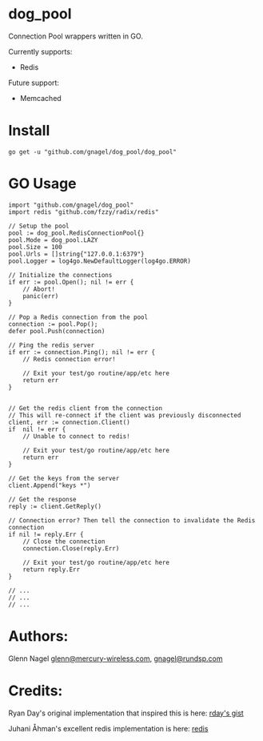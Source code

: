 dog_pool
========

Connection Pool wrappers written in GO.

Currently supports:
- Redis

Future support:
- Memcached



Install
=======

	go get -u "github.com/gnagel/dog_pool/dog_pool"


GO Usage
========

	import "github.com/gnagel/dog_pool"
	import redis "github.com/fzzy/radix/redis"

	// Setup the pool
	pool := dog_pool.RedisConnectionPool{}
	pool.Mode = dog_pool.LAZY
	pool.Size = 100
	pool.Urls = []string{"127.0.0.1:6379"}
	pool.Logger = log4go.NewDefaultLogger(log4go.ERROR)
	
	// Initialize the connections
	if err := pool.Open(); nil != err {
		// Abort!
		panic(err)
	}
	
	// Pop a Redis connection from the pool
	connection := pool.Pop();
	defer pool.Push(connection)
	
	// Ping the redis server
	if err := connection.Ping(); nil != err {
		// Redis connection error!
	
		// Exit your test/go routine/app/etc here
		return err
	}
	
	
	// Get the redis client from the connection
	// This will re-connect if the client was previously disconnected
	client, err := connection.Client()
	if  nil != err {
		// Unable to connect to redis!
	
		// Exit your test/go routine/app/etc here
		return err
	}
	
	// Get the keys from the server
	client.Append("keys *")
	
	// Get the response
	reply := client.GetReply()
	
	// Connection error? Then tell the connection to invalidate the Redis connection
	if nil != reply.Err {
		// Close the connection
		connection.Close(reply.Err)
	
		// Exit your test/go routine/app/etc here
		return reply.Err
	}
	
	// ...
	// ...
	// ...
	


Authors:
========

Glenn Nagel <glenn@mercury-wireless.com>, <gnagel@rundsp.com>


Credits:
========

Ryan Day's original implementation that inspired this is here: [rday's gist](https://gist.github.com/rday/3504674)

Juhani Åhman's excellent redis implementation is here: [redis](https://github.com/fzzy/radix)

